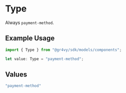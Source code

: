 # Type

Always `payment-method`.

## Example Usage

```typescript
import { Type } from "@gr4vy/sdk/models/components";

let value: Type = "payment-method";
```

## Values

```typescript
"payment-method"
```